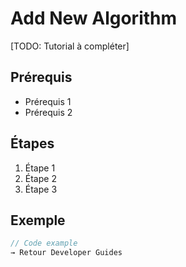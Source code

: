 ﻿# Add New Algorithm

[TODO: Tutorial à compléter]

## Prérequis

- Prérequis 1
- Prérequis 2

## Étapes

1. Étape 1
2. Étape 2
3. Étape 3

## Exemple
```typescript
// Code example
→ Retour Developer Guides
